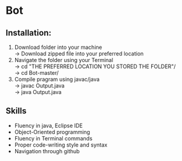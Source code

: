 # Bot

## Installation:
1. Download folder into your machine<br/>
   -> Download zipped file into your preferred location<br/>
2. Navigate the folder using your Terminal<br/>
   -> cd "THE PREFERRED LOCATION YOU STORED THE FOLDER"/<br/>
   -> cd Bot-master/<br/>
3. Compile pragram using javac/java<br/>
   -> javac Output.java<br/>
   -> java Output.java<br/>
## Skills
* Fluency in java, Eclipse IDE
* Object-Oriented programming
* Fluency in Terminal commands
* Proper code-writing style and syntax
* Navigation through github
